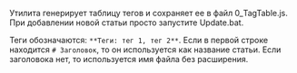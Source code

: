 Утилита генерирует таблицу тегов и сохраняет ее в файл 0_TagTable.js.
При добавлении новой статьи просто запустите Update.bat.

Теги обозначаются: `**Теги: тег 1, тег 2**`.
Если в первой строке находится `# Заголовок`, то он используется как название статьи.
Если заголовока нет, то используется имя файла без расширения.
